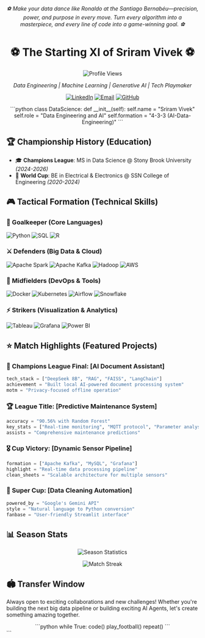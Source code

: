 
<p align="center">
  <em>⚽ Make your data dance like Ronaldo at the Santiago Bernabéu—precision, power, and purpose in every move. Turn every algorithm into a masterpiece, and every line of code into a game-winning goal. ⚽</em>
</p>

<h1 align="center"> ⚽ The Starting XI of Sriram Vivek ⚽ </h1>

<p align="center"> 
  <img src="https://komarev.com/ghpvc/?username=sriramv1212&label=Stadium%20Visitors%20👀&color=green&style=flat-square" alt="Profile Views"/> 
</p>

<p align="center"> 
  <em>Data Engineering | Machine Learning | Generative AI | Tech Playmaker</em> 
</p>

<p align="center"> 
  <a href="https://www.linkedin.com/in/sriram-vivek-58a673269/"><img src="https://img.shields.io/badge/LinkedIn-0077B5?style=for-the-badge&logo=linkedin&logoColor=white" alt="LinkedIn"/></a> 
  <a href="mailto:sriram.vivek@stonybrook.edu"><img src="https://img.shields.io/badge/Email-D14836?style=for-the-badge&logo=gmail&logoColor=white" alt="Email"/></a> 
  <a href="https://github.com/sriramv1212"><img src="https://img.shields.io/badge/GitHub-100000?style=for-the-badge&logo=github&logoColor=white" alt="GitHub"/></a> 
</p>

<div align="center">
  ```python
  class DataScience:
      def __init__(self):
          self.name = "Sriram Vivek"
          self.role = "Data Engineering and AI"
          self.formation = "4-3-3 (AI-Data-Engineering)"
  ```
</div>

## 🏆 Championship History (Education)
- 🎓 **Champions League**: MS in Data Science @ Stony Brook University *(2024-2026)*
- 🏅 **World Cup**: BE in Electrical & Electronics @ SSN College of Engineering *(2020-2024)*

## 🎮 Tactical Formation (Technical Skills)

### 🥅 Goalkeeper (Core Languages)
![Python](https://img.shields.io/badge/Python-FFD43B?style=for-the-badge&logo=python&logoColor=blue)
![SQL](https://img.shields.io/badge/SQL-4479A1?style=for-the-badge&logo=mysql&logoColor=white)
![R](https://img.shields.io/badge/R-276DC3?style=for-the-badge&logo=r&logoColor=white)

### ⚔️ Defenders (Big Data & Cloud)
![Apache Spark](https://img.shields.io/badge/Apache_Spark-E25A1C?style=for-the-badge&logo=apache-spark&logoColor=white)
![Apache Kafka](https://img.shields.io/badge/Apache_Kafka-231F20?style=for-the-badge&logo=apache-kafka&logoColor=white)
![Hadoop](https://img.shields.io/badge/Apache_Hadoop-66CCFF?style=for-the-badge&logo=apache-hadoop&logoColor=black)
![AWS](https://img.shields.io/badge/AWS-232F3E?style=for-the-badge&logo=amazon-aws&logoColor=white)

### 🏃 Midfielders (DevOps & Tools)
![Docker](https://img.shields.io/badge/Docker-2496ED?style=for-the-badge&logo=docker&logoColor=white)
![Kubernetes](https://img.shields.io/badge/Kubernetes-326CE5?style=for-the-badge&logo=kubernetes&logoColor=white)
![Airflow](https://img.shields.io/badge/Airflow-017CEE?style=for-the-badge&logo=apache-airflow&logoColor=white)
![Snowflake](https://img.shields.io/badge/Snowflake-29B5E8?style=for-the-badge&logo=snowflake&logoColor=white)

### ⚡ Strikers (Visualization & Analytics)
![Tableau](https://img.shields.io/badge/Tableau-E97627?style=for-the-badge&logo=tableau&logoColor=white)
![Grafana](https://img.shields.io/badge/Grafana-F2F4F9?style=for-the-badge&logo=grafana&logoColor=orange)
![Power BI](https://img.shields.io/badge/Power_BI-F2C811?style=for-the-badge&logo=powerbi&logoColor=black)

## ⭐ Match Highlights (Featured Projects)

### 🌟 Champions League Final: [AI Document Assistant]
```python
tech_stack = ["DeepSeek 8B", "RAG", "FAISS", "LangChain"]
achievement = "Built local AI-powered document processing system"
motm = "Privacy-focused offline operation"
```

### 🏆 League Title: [Predictive Maintenance System]
```python
accuracy = "90.56% with Random Forest"
key_stats = ["Real-time monitoring", "MQTT protocol", "Parameter analysis"]
assists = "Comprehensive maintenance predictions"
```

### 🎖️ Cup Victory: [Dynamic Sensor Pipeline]
```python
formation = ["Apache Kafka", "MySQL", "Grafana"]
highlight = "Real-time data processing pipeline"
clean_sheets = "Scalable architecture for multiple sensors"
```

### 🌠 Super Cup: [Data Cleaning Automation]
```python
powered_by = "Google's Gemini API"
style = "Natural language to Python conversion"
fanbase = "User-friendly Streamlit interface"
```

## 📊 Season Stats

<p align="center">
  <img src="https://github-readme-stats.vercel.app/api?username=sriramv1212&show_icons=true&theme=blue-green" alt="Season Statistics"/>
</p>

<p align="center">
  <img src="https://github-readme-streak-stats.herokuapp.com/?user=sriramv1212&theme=blue-green" alt="Match Streak"/>
</p>

## 🏟️ Transfer Window

Always open to exciting collaborations and new challenges! Whether you're building the next big data pipeline or building exciting AI Agents, let's create something amazing together.

<div align="center">
  ```python
  while True:
      code()
      play_football()
      repeat()
  ```
</div>
```





